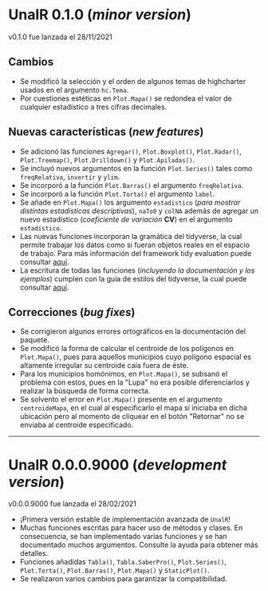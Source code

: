 # UnalR 0.1.0 (*minor version*)

v0.1.0 fue lanzada el 28/11/2021

## Cambios
  * Se modificó la selección y el orden de algunos temas de highcharter usados en el argumento `hc.Tema`.
  * Por cuestiones estéticas en `Plot.Mapa()` se redondea el valor de cualquier estadístico a tres cifras decimales.

## Nuevas características (*new features*)
  * Se adicionó las funciones `Agregar()`, `Plot.Boxplot()`, `Plot.Radar()`, `Plot.Treemap()`, `Plot.Drilldown()` y `Plot.Apiladas()`.
  * Se incluyó nuevos argumentos en la función `Plot.Series()` tales como `freqRelativa`, `invertir` y `ylim`.
  * Se incorporó a la función `Plot.Barras()` el argumento `freqRelativa`.
  * Se incorporó a la función `Plot.Torta()` el argumento `label`.
  * Se añade en `Plot.Mapa()` los argumento `estadistico` (*para mostrar distintas estadísticas descriptivas*), `naTo0` y `colNA` además de agregar un nuevo estadístico (*coeficiente de variación* **CV**) en el argumento `estadistico`.
  * Las nuevas funciones incorporan la gramática del tidyverse, la cual permite trabajar los datos como si fueran objetos reales en el espacio de trabajo. Para más información del framework tidy evaluation puede consultar [aquí](https://tidyeval.tidyverse.org).
  * La escritura de todas las funciones (*incluyendo la documentación y los ejemplos*) cumplen con la guía de estilos del tidyverse, la cual puede consultar [aquí](https://style.tidyverse.org).

## Correcciones (*bug fixes*)
  * Se corrigieron algunos errores ortográficos en la documentación del paquete.
  * Se modificó la forma de calcular el centroide de los polígonos en `Plot.Mapa()`, pues para aquellos municipios cuyo polígono espacial es altamente irregular su centroide caía fuera de éste.
  * Para los municipios homónimos, en `Plot.Mapa()`, se subsanó el problema con estos, pues en la "Lupa" no era posible diferenciarlos y realizar la búsqueda de forma correcta.
  * Se solvento el error en `Plot.Mapa()` presente en el argumento `centroideMapa`, en el cual al especificarlo el mapa sí iniciaba en dicha ubicación pero al momento de cliquear en el botón "Retornar" no se enviaba al centroide especificado.

___

# UnalR 0.0.0.9000 (*development version*)

v0.0.0.9000 fue lanzada el 28/02/2021

* ¡Primera versión estable de implementación avanzada de `UnalR`!
* Muchas funciones escritas para hacer uso de métodos y clases. En consecuencia,
  se han implementado varias funciones y se han documentado muchos argumentos.
  Consulte la ayuda para obtener más detalles.
* Funciones añadidas `Tabla()`, `Tabla.SaberPro()`, `Plot.Series()`, `Plot.Torta()`,
  `Plot.Barras()`, `Plot.Mapa()` y `StaticPlot()`.
* Se realizaron varios cambios para garantizar la compatibilidad.
